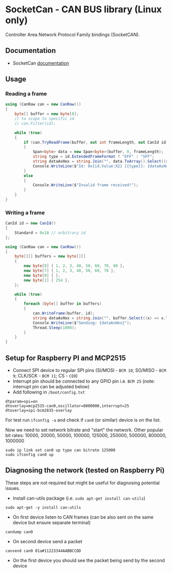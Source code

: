 ﻿# SocketCan - CAN BUS library (Linux only)

Controller Area Network Protocol Family bindings (SocketCAN).

## Documentation

- SocketCan [documentation](https://www.kernel.org/doc/Documentation/networking/can.txt)

## Usage

### Reading a frame

```csharp
using (CanRaw can = new CanRaw())
{
    byte[] buffer = new byte[8];
    // to scope to specific id
    // can.Filter(id);

    while (true)
    {
        if (can.TryReadFrame(buffer, out int frameLength, out CanId id))
        {
            Span<byte> data = new Span<byte>(buffer, 0, frameLength);
            string type = id.ExtendedFrameFormat ? "EFF" : "SFF";
            string dataAsHex = string.Join("", data.ToArray().Select((x) => x.ToString("X2")));
            Console.WriteLine($"Id: 0x{id.Value:X2} [{type}]: {dataAsHex}");
        }
        else
        {
            Console.WriteLine($"Invalid frame received!");
        }
    }
}
```

### Writing a frame

```csharp
CanId id = new CanId()
{
    Standard = 0x1A // arbitrary id
};

using (CanRaw can = new CanRaw())
{
    byte[][] buffers = new byte[][]
    {
        new byte[8] { 1, 2, 3, 40, 50, 60, 70, 80 },
        new byte[7] { 1, 2, 3, 40, 50, 60, 70 },
        new byte[0] { },
        new byte[1] { 254 },
    };

    while (true)
    {
        foreach (byte[] buffer in buffers)
        {
            can.WriteFrame(buffer, id);
            string dataAsHex = string.Join("", buffer.Select((x) => x.ToString("X2")));
            Console.WriteLine($"Sending: {dataAsHex}");
            Thread.Sleep(1000);
        }
    }
}
```

## Setup for Raspberry PI and MCP2515

- Connect SPI device to regular SPI pins (SI/MOSI - `BCM 10`; SO/MISO - `BCM 9`; CLK/SCK - `BCM 11`; CS - `CE0`)
- Interrupt pin should be connected to any GPIO pin i.e. `BCM 25` (note: interrupt pin can be adjusted below)
- Add following in `/boot/config.txt`

```text
dtparam=spi=on
dtoverlay=mcp2515-can0,oscillator=8000000,interrupt=25
dtoverlay=spi-bcm2835-overlay
```

For test run `ifconfig -a` and check if `can0` (or similar) device is on the list.

Now we need to set network bitrate and "start" the network.
Other popular bit rates: 10000, 20000, 50000, 100000, 125000, 250000, 500000, 800000, 1000000

```shell
sudo ip link set can0 up type can bitrate 125000
sudo ifconfig can0 up
```

## Diagnosing the network (tested on Raspberry Pi)

These steps are not required but might be useful for diagnosing potential issues.

- Install can-utils package (i.e. `sudo apt-get install can-utils`)

```shell
sudo apt-get -y install can-utils
```

- On first device listen to CAN frames (can be also sent on the same device but ensure separate terminal)

```shell
candump can0
```

- On second device send a packet

```shell
cansend can0 01a#11223344AABBCCDD
```

- On the first device you should see the packet being send by the second device
